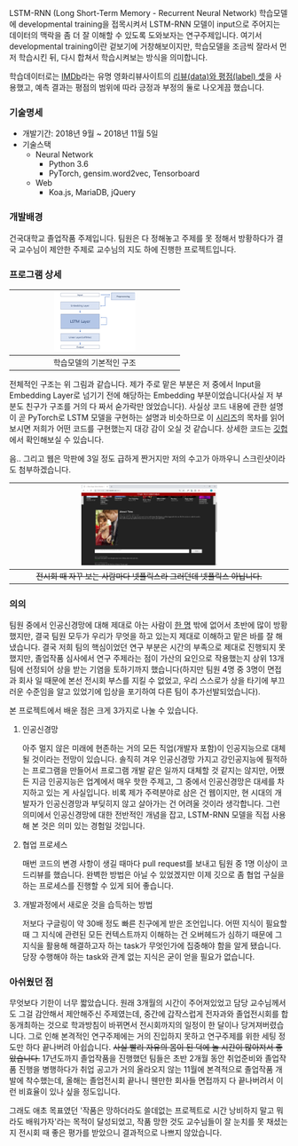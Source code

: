 LSTM-RNN (Long Short-Term Memory - Recurrent Neural Network) 학습모델에 developmental training을 접목시켜서 LSTM-RNN 모델이 input으로 주어지는 데이터의 맥락을 좀 더 잘 이해할 수 있도록 도와보자는 연구주제입니다. 여기서 developmental training이란 겉보기에 거창해보이지만, 학습모델을 조금씩 잘라서 먼저 학습시킨 뒤, 다시 합쳐서 학습시켜보는 방식을 의미합니다. 

학습데이터로는 [IMDb](https://www.imdb.com/)라는 유명 영화리뷰사이트의 [리뷰(data)와 평점(label) 셋](http://ai.stanford.edu/~amaas/data/sentiment/)을 사용했고, 예측 결과는 평점의 범위에 따라 긍정과 부정의 둘로 나오게끔 했습니다. 

### 기술명세

- 개발기간: 2018년 9월 ~ 2018년 11월 5일
- 기술스택
    - Neural Network
        - Python 3.6
        - PyTorch, gensim.word2vec, Tensorboard
    - Web
        - Koa.js, MariaDB, jQuery

### 개발배경

건국대학교 졸업작품 주제입니다. 팀원은 다 정해놓고 주제를 못 정해서 방황하다가 결국 교수님이 제안한 주제로 교수님의 지도 하에 진행한 프로젝트입니다. 

### 프로그램 상세

| <img src="https://raw.githubusercontent.com/3jins/Images/master/drnn-model-layers.png" width="50%"/> |
| :----------------------------------------------------------: |
|                   학습모델의 기본적인 구조                   |

전체적인 구조는 위 그림과 같습니다. 제가 주로 맡은 부분은 저 중에서 Input을 Embedding Layer로 넘기기 전에 해당하는 Embedding 부분이었습니다(사실 저 부분도 친구가 구조를 거의 다 짜서 숟가락만 얹었습니다). 사실상 코드 내용에 관한 설명이 곧 PyTorch로 LSTM 모델을 구현하는 설명과 비슷하므로 이 [시리즈](https://enhanced.kr/postviewer/1551)의 목차를 읽어보시면 저희가 어떤 코드를 구현했는지 대강 감이 오실 것 같습니다. 상세한 코드는 [깃헙](https://github.com/NineDegis/D-RNN)에서 확인해보실 수 있습니다.

음.. 그리고 웹은 막판에 3일 정도 급하게 짠거지만 저의 수고가 아까우니 스크린샷이라도 첨부하겠습니다.

| <img src="https://raw.githubusercontent.com/3jins/Images/master/drnn-frontend.png" width="50%"/> |
| :----------------------------------------------------------: |
| ~~전시회 때 자꾸 보는 사람마다 넷플릭스라 그러던데 넷플릭스 아닙니다.~~ |

### 의의

팀원 중에서 인공신경망에 대해 제대로 아는 사람이 [한 명](https://github.com/poqw) 밖에 없어서 초반에 많이 방황했지만, 결국 팀원 모두가 우리가 무엇을 하고 있는지 제대로 이해하고 맡은 바를 잘 해냈습니다. 결국 저희 팀의 핵심이었던 연구 부분은 시간의 부족으로 제대로 진행되지 못했지만, 졸업작품 심사에서 연구 주제라는 점이 가산의 요인으로 작용했는지 상위 13개 팀에 선정되어 상을 받는 기염을 토하기까지 했습니다(하지만 팀원 4명 중 3명이 면접과 회사 일 때문에 본선 전시회 부스를 지킬 수 없었고, 우리 스스로가 상을 타기에 부끄러운 수준임을 알고 있었기에 입상을 포기하여 다른 팀이 추가선발되었습니다).

본 프로젝트에서 배운 점은 크게 3가지로 나눌 수 있습니다.

1. 인공신경망

    아주 멀지 않은 미래에 현존하는 거의 모든 직업(개발자 포함)이 인공지능으로 대체될 것이라는 전망이 있습니다. 솔직히 겨우 인공신경망 가지고 강인공지능에 필적하는 프로그램을 만들어서 프로그램 개발 같은 일까지 대체할 것 같지는 않지만, 어쨌든 지금 인공지능은 업계에서 매우 핫한 주제고, 그 중에서 인공신경망은 대세를 차지하고 있는 게 사실입니다. 비록 제가 주력분야로 삼은 건 웹이지만, 현 시대의 개발자가 인공신경망과 부딪히지 않고 살아가는 건 어려울 것이라 생각합니다. 그런 의미에서 인공신경망에 대한 전반적인 개념을 잡고, LSTM-RNN 모델을 직접 사용해 본 것은 의미 있는 경험일 것입니다.

2. 협업 프로세스

    매번 코드의 변경 사항이 생길 때마다 pull request를 보내고 팀원 중 1명 이상이 코드리뷰를 했습니다. 완벽한 방법은 아닐 수 있었겠지만 이제 깃으로 좀 협업 구실을 하는 프로세스를 진행할 수 있게 되어 좋습니다.

3. 개발과정에서 새로운 것을 습득하는 방법

    저보다 구글링이 약 30배 정도 빠른 친구에게 받은 조언입니다. 어떤 지식이 필요할 때 그 지식에 관련된 모든 컨텍스트까지 이해하는 건 오버헤드가 심하기 때문에 그 지식을 활용해 해결하고자 하는 task가 무엇인가에 집중해야 함을 알게 됐습니다. 당장 수행해야 하는 task와 관계 없는 지식은 굳이 얻을 필요가 없습니다.

### 아쉬웠던 점

무엇보다 기한이 너무 짧았습니다. 원래 3개월의 시간이 주어져있었고 담당 교수님께서도 그걸 감안해서 제안해주신 주제였는데, 중간에 갑작스럽게 전자과와 졸업전시회를 합동개최하는 것으로 학과방침이 바뀌면서 전시회까지의 일정이 한 달이나 당겨져버렸습니다. 그로 인해 본격적인 연구주제에는 거의 진입하지 못하고 연구주제를 위한 세팅 정도만 하다 끝나버려 아쉽습니다. ~~사실 빨리 자유의 몸이 된 덕에 놀 시간이 많아져서 좋았습니다.~~ 17년도까지 졸업작품을 진행했던 팀들은 초반 2개월 동안 취업준비와 졸업작품 진행을 병행하다가 취업 공고가 거의 올라오지 않는 11월에 본격적으로 졸업작품 개발에 착수했는데, 올해는 졸업전시회 끝나니 웬만한 회사들 면접까지 다 끝나버려서 이런 비효율이 있나 싶을 정도입니다.

그래도 애초 목표였던 '작품은 망하더라도 쓸데없는 프로젝트로 시간 낭비하지 말고 뭐라도 배워가자'라는 목적이 달성되었고, 작품 망한 것도 교수님들이 잘 눈치를 못 채셨는지 전시회 때 좋은 평가를 받았으니 결과적으로 나쁘지 않았습니다.
